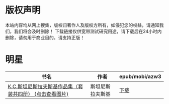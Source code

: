 # 版权声明

本站内容均从网上搜集，版权归著作人及版权方所有，如侵犯您的权益，请通知我们，我们将会及时删除！ 下载链接仅供宽带测试研究用途，请下载后在24小时内删除，请勿用于商业目的。请支持正版！

# 明星

| 书名 | 作者 | epub/mobi/azw3 |
| --- | --- | --- |
| [К.С.斯坦尼斯拉夫斯基作品集（套装共四册） (点击查看图片)](https://www.dushupai.com/attachment/2024/06/03/b408afc98a9e84ae.jpg) | 斯坦尼斯拉夫斯基 | [下载](https://url89.ctfile.com/f/31084289-1357019338-3fa8a5?p=8866) |
